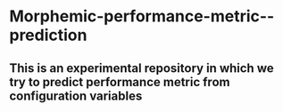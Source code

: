 # Morphemic-performance-metric--prediction

## This is an experimental repository in which we try to predict performance metric from configuration variables 
